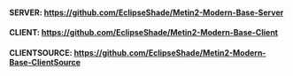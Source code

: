 #### SERVER: https://github.com/EclipseShade/Metin2-Modern-Base-Server
#### CLIENT: https://github.com/EclipseShade/Metin2-Modern-Base-Client
#### CLIENTSOURCE: https://github.com/EclipseShade/Metin2-Modern-Base-ClientSource
